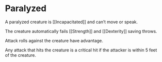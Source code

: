 # Paralyzed

A paralyzed creature is [[Incapacitated]] and can’t move or speak.

The creature automatically fails [[Strength]] and [[Dexterity]] saving throws.

Attack rolls against the creature have advantage.

Any attack that hits the creature is a critical hit if the attacker is within 5 feet of the creature.
